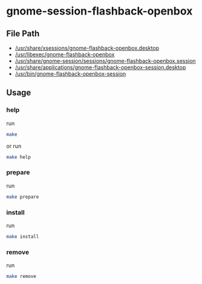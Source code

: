 
# gnome-session-flashback-openbox


## File Path

* [/usr/share/xsessions/gnome-flashback-openbox.desktop](pkg-root/usr/share/xsessions/gnome-flashback-openbox.desktop)
* [/usr/libexec/gnome-flashback-openbox](pkg-root/usr/libexec/gnome-flashback-openbox)
* [/usr/share/gnome-session/sessions/gnome-flashback-openbox.session](pkg-root/usr/share/gnome-session/sessions/gnome-flashback-openbox.session)
* [/usr/share/applications/gnome-flashback-openbox-session.desktop](pkg-root/usr/share/applications/gnome-flashback-openbox-session.desktop)
* [/usr/bin/gnome-flashback-openbox-session](pkg-root/usr/bin/gnome-flashback-openbox-session)


## Usage

### help

run

``` sh
make
```

or run

``` sh
make help
```


### prepare

run

``` sh
make prepare
```


### install

run

``` sh
make install
```


### remove

run

``` sh
make remove
```
